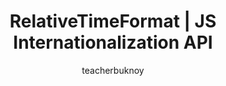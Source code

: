 ---
title: RelativeTimeFormat | JS Internationalization API
description: Sa video na ito, pag-usapan natin ang Intl.RelativeTimeFormat at kung paano ito gagamitin sa pagdi-display ng user-friendly na dates.
author: teacherbuknoy
link: 
  label: Panoorin sa YouTube
  url: https://youtu.be/NC9SlnIdH-U
cover:
  folder: relative-time-format
  filename: cover.png
  sizes: [300, 600, 900, 1200, 1440, 1920]
  formats: ['png', 'webp', 'avif']
  width: 1920
  height: 1080
tags:
  - javascript
---